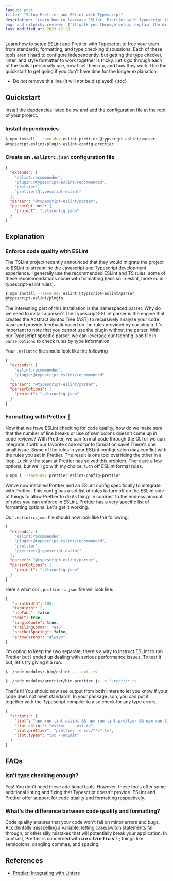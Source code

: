 ```yaml
---
layout: post
title:  "Setup Prettier and ESLint with Typescript"
description: "Learn how to leverage ESLint, Prettier with Typescript to reduce
bugs and nitpicky reviews. I'll walk you through setup, explain the differences"
last_modified_at: 2023-12-20
---
```


Learn how to setup ESLint and Prettier with Typescript to free your team from
standards, formatting, and type checking discussions. Each of these tools
aren't hard to configure independently, but getting the type checker, linter,
and style formatter to work together is tricky. Let's go through each of the
tools I personally use, how I set them up, and how they work. Use the
quickstart to get going if you don't have time for the longer explanation.

<!--break-->

* Do not remove this line (it will not be displayed)
{:toc}

## Quickstart

Install the depdencies listed below and add the configuration file at the root
of your project.

### Install dependencies

```bash
$ npm install --save-dev eslint prettier @typscript-eslint/parser
@typscript-eslint/plugin eslint-config-prettier
```

### Create an `.eslintrc.json` configuration file
```json
{
  "extends": [
    "eslint:recommended",
    "plugin:@typescript-eslint/recommended",
    "prettier",
    "prettier/@typescript-eslint"
  ],
  "parser": "@typescript-eslint/parser",
  "parserOptions": {
    "project": "./tsconfig.json"
  }
}
```

## Explanation

### Enforce code quality with ESLint
The TSLint project recently announced that they would migrate the project to
ESLint to streamline the Javascript and Typescript development experience. I
generally use the recommended ESLint and TS rules, some of these
recommendations come with formatting (less so in eslint, more so in
typescript-eslint rules).

```bash
$ npm install --save-dev eslint @typscript-eslint/parser
@typescript-eslint/plugin
```

The interesting part of this installation is the namespaced parser. Why do we
need to install a parser? The Typescript ESLint parser is the engine that
creates the Abstract Syntax Tree (AST) to recursively analyze your code base
and provide feedback based on the rules provided by our plugin. It's important
to note that you cannot use the plugin without the parser. With our Typescript
specific parser, we can leverage our tsconfig.json file in `parserOptions` to
check rules by type information.

Your `.eslintrc` file should look like the following

```json
{
  "extends": [
    "eslint:recommended",
    "plugin:@typescript-eslint/recommended"
  ],
  "parser": "@typescript-eslint/parser",
  "parserOptions": {
    "project": "./tsconfig.json"
  }
}
```

### Formatting with Prettier 💅
Now that we have ESLint checking for code quality, how do we make sure that the
number of line breaks or use of semicolons doesn't come up in code reviews?
With Prettier, we can format code through the CLI or we can integrate it with
our favorite code editor to format on save! There's one small issue. Some of
the rules in your ESLint configuration may conflict with the rules you set in
Prettier. The result is one tool overriding the other in a loop. Luckily the
team at Prettier has solved this problem. There are a few options, but we'll go
with my choice; turn off ESLint format rules.

```bash
$ npm i --save-dev prettier eslint-config-prettier
```

We've now installed Prettier and an ESLint config specifically to integrate
with Prettier. This config has a set list of rules to turn off on the ESLint
side of things to allow Prettier to do its thing. In contrast to the endless
amount of rules you can enforce in ESLint, Prettier has a very specific list of
formatting options. Let's get it working.

Our `.eslintrc.json` file should now look like the following:

```json
{
  "extends": [
    "eslint:recommended",
    "plugin:@typescript-eslint/recommended",
    "prettier",
    "prettier/@typescript-eslint"
  ],
  "parser": "@typescript-eslint/parser",
  "parserOptions": {
    "project": "./tsconfig.json"
  }
}
```

Here's what our `.prettierrc.json` file will look like:
```json
{
   "printWidth": 100,
   "tabWidth": 2,
   "useTabs": false,
   "semi": true,
   "singleQuote": true,
   "trailingComma": "es5",
   "bracketSpacing": false,
   "arrowParens": "always"
}
```

I'm opting to keep the two separate, there's a way to instruct ESLint to run
Prettier but I ended up dealing with serious performance issues. To test it
out, let's try giving it a run.

```bash
$ ./node_modules/.bin/eslint . --ext .ts
```

```bash
$ ./node_modules/prettier/bin-prettier.js -c "src/**/*.ts
```

That's it! You should now see output from both linters to let you know if your
code does not meet standards. In your package.json, you can put it together
with the Typescript compiler to also check for any type errors.

```json
{
  "scripts": {
    "lint": "npm run lint.eslint && npm run lint.prettier && npm run lint.types",
    "lint.eslint": "eslint . --ext ts",
    "lint.prettier": "prettier -c src/**/*.ts",
    "lint.types": "tsc --noEmit"
  }
}
```

## FAQs
### Isn't type checking enough?
Yes! You don't need these additional tools. However, these tools offer some
additional linting and fixing that Typescript doesn't provide. ESLint and
Prettier offer support for code quality and formatting respectively.

### What's the difference between code quality and formatting?
Code quality ensures that your code won't fail on minor errors and bugs.
Accidentally misspelling a variable, letting case/switch statements fall
through, or other silly mistakes that will potentially break your application.
In contrast, Prettier is concerned with **_a e s t h e t i c s_** ✨; things like
semicolons, dangling commas, and spacing.

## References
* [Prettier: Integrating with
  Linters](https://prettier.io/docs/en/integrating-with-linters.html)
